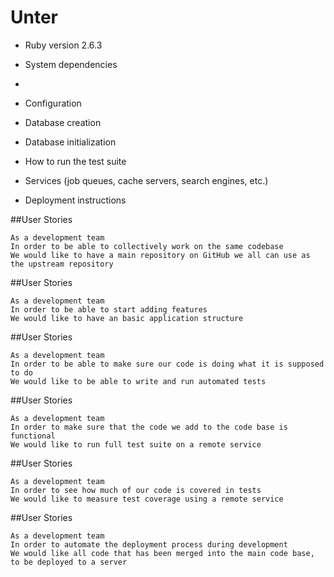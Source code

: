 # Unter



* Ruby version 2.6.3

* System dependencies
- 
* Configuration

* Database creation

* Database initialization

* How to run the test suite

* Services (job queues, cache servers, search engines, etc.)

* Deployment instructions

##User Stories
```
As a development team
In order to be able to collectively work on the same codebase
We would like to have a main repository on GitHub we all can use as the upstream repository

```

##User Stories
```
As a development team
In order to be able to start adding features
We would like to have an basic application structure 

```

##User Stories
```
As a development team
In order to be able to make sure our code is doing what it is supposed to do
We would like to be able to write and run automated tests

```

##User Stories
```
As a development team
In order to make sure that the code we add to the code base is functional
We would like to run full test suite on a remote service

```

##User Stories
```
As a development team
In order to see how much of our code is covered in tests
We would like to measure test coverage using a remote service 

```

##User Stories
```
As a development team
In order to automate the deployment process during development
We would like all code that has been merged into the main code base, to be deployed to a server

```


